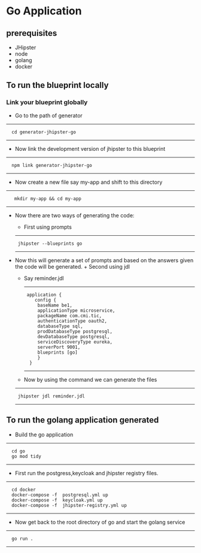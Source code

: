 # Go Application

## prerequisites
 + JHipster
 + node
 + golang
 + docker

## To run the blueprint locally

 ### Link your blueprint globally
  - Go to the path of generator
  --- 
      cd generator-jhipster-go
  ---
  - Now link the development version of jhipster to this blueprint
  ---
      npm link generator-jhipster-go
  ---
  - Now create a new file say my-app and shift to this directory
  ---
       mkdir my-app && cd my-app
  ---
  - Now there are two ways of generating the code:
    + First using prompts

     ---
         jhipster --blueprints go
     ---  

   + Now this will generate a set of prompts and based on the answers given the code will be generated.
    + Second using jdl

      + Say reminder.jdl

         ---
             application {
                config {
                 baseName be1,
                 applicationType microservice,
                 packageName com.cmi.tic,
                 authenticationType oauth2,
                 databaseType sql,
                 prodDatabaseType postgresql,
                 devDatabaseType postgresql,
                 serviceDiscoveryType eureka,
                 serverPort 9001,
                 blueprints [go]
                 } 
              }
        ---

      + Now by using the command we can generate the files 

      ---
          jhipster jdl reminder.jdl
      ---
 ## To run the golang application generated

  + Build the go application 
  ---
      cd go
      go mod tidy
  ---
  + First run the postgress,keycloak and jhipster registry files.
  ---
      cd docker
      docker-compose -f  postgresql.yml up     
      docker-compose -f  keycloak.yml up     
      docker-compose -f  jhipster-registry.yml up     
  ---
  + Now get back to the root directory of go and start the golang service 
  ---
      go run .
  ---
  